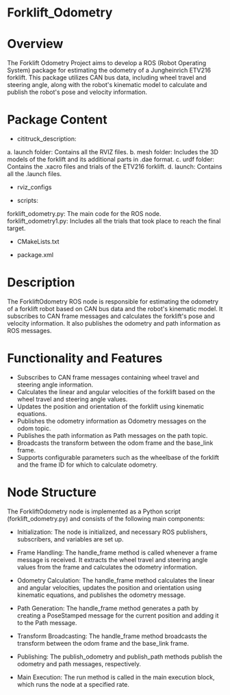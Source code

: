 # Forklift_Odometry
# Overview
The Forklift Odometry Project aims to develop a ROS (Robot Operating System) package for estimating the odometry of a Jungheinrich ETV216 forklift. This package utilizes CAN bus data, including wheel travel and steering angle, along with the robot's kinematic model to calculate and publish the robot's pose and velocity information.

# Package Content
- cititruck_description:

a. launch folder: Contains all the RVIZ files.
b. mesh folder: Includes the 3D models of the forklift and its additional parts in .dae format.
c. urdf folder: Contains the .xacro files and trials of the ETV216 forklift.
d. launch: Contains all the .launch files.

- rviz_configs

- scripts:

forklift_odometry.py: The main code for the ROS node.
forklift_odometry1.py: Includes all the trials that took place to reach the final target.

- CMakeLists.txt

- package.xml

# Description
The ForkliftOdometry ROS node is responsible for estimating the odometry of a forklift robot based on CAN bus data and the robot's kinematic model. It subscribes to CAN frame messages and calculates the forklift's pose and velocity information. It also publishes the odometry and path information as ROS messages.

# Functionality and Features
- Subscribes to CAN frame messages containing wheel travel and steering angle information.
- Calculates the linear and angular velocities of the forklift based on the wheel travel and steering angle values.
- Updates the position and orientation of the forklift using kinematic equations.
- Publishes the odometry information as Odometry messages on the odom topic.
- Publishes the path information as Path messages on the path topic.
- Broadcasts the transform between the odom frame and the base_link frame.
- Supports configurable parameters such as the wheelbase of the forklift and the frame ID for which to calculate odometry.

# Node Structure
The ForkliftOdometry node is implemented as a Python script (forklift_odometry.py) and consists of the following main components:

- Initialization: The node is initialized, and necessary ROS publishers, subscribers, and variables are set up.

- Frame Handling: The handle_frame method is called whenever a frame message is received. It extracts the wheel travel and steering angle values from the frame and calculates the odometry information.

- Odometry Calculation: The handle_frame method calculates the linear and angular velocities, updates the position and orientation using kinematic equations, and publishes the odometry message.

- Path Generation: The handle_frame method generates a path by creating a PoseStamped message for the current position and adding it to the Path message.

- Transform Broadcasting: The handle_frame method broadcasts the transform between the odom frame and the base_link frame.

- Publishing: The publish_odometry and publish_path methods publish the odometry and path messages, respectively.

- Main Execution: The run method is called in the main execution block, which runs the node at a specified rate.
